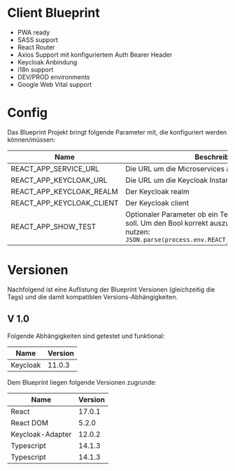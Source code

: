 # Client Blueprint

- PWA ready
- SASS support
- React Router
- Axios Support mit konfiguriertem Auth Bearer Header
- Keycloak Anbindung
- i18n support
- DEV/PROD environments
- Google Web Vital support

# Config

Das Blueprint Projekt bringt folgende Parameter mit, die konfiguriert werden können/müssen:

| Name                      | Beschreibung                                                                                                                                                            |
| ------------------------- | ----------------------------------------------------------------------------------------------------------------------------------------------------------------------- |
| REACT_APP_SERVICE_URL     | Die URL um die Microservices anzusprechen                                                                                                                               |
| REACT_APP_KEYCLOAK_URL    | Die URL um die Keycloak Instanz zu erreichen                                                                                                                            |
| REACT_APP_KEYCLOAK_REALM  | Der Keycloak realm                                                                                                                                                      |
| REACT_APP_KEYCLOAK_CLIENT | Der Keycloak client                                                                                                                                                     |
| REACT_APP_SHOW_TEST       | Optionaler Parameter ob ein Test-Zeichen im Build sein soll. Um den Bool korrekt auszulesen diese Syntax nutzen: `JSON.parse(process.env.REACT_APP_PROMODX_SHOW_TEST!)` |

# Versionen

Nachfolgend ist eine Auflistung der Blueprint Versionen (gleichzeitig die Tags) und die damit kompatiblen Versions-Abhängigkeiten.

## V 1.0

Folgende Abhängigkeiten sind getestet und funktional:

| Name     | Version |
| -------- | ------- |
| Keycloak | 11.0.3  |

Dem Blueprint liegen folgende Versionen zugrunde:

| Name             | Version |
| ---------------- | ------- |
| React            | 17.0.1  |
| React DOM        | 5.2.0   |
| Keycloak-Adapter | 12.0.2  |
| Typescript       | 14.1.3  |
| Typescript       | 14.1.3  |
